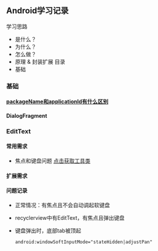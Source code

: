 ## Android学习记录
学习思路
  * 是什么？
  * 为什么？
  * 怎么做？
  * 原理 & 封装扩展
目录
 * 基础
###  基础
#### [packageName和applicationId有什么区别](https://blog.csdn.net/u011889786/article/details/54296462)
#### DialogFragment
  

### EditText
#### 常用需求

* 焦点和键盘问题 [点击获取工具类](https://github.com/NanaGithub/Today/blob/master/base/src/main/java/com/jnn/mylibrary/util/EditViewUtil.java)

#### 扩展需求
#### 问题记录

* 正常情况：有焦点且不会自动调起软键盘
* recyclerview中有EditText，有焦点且弹出键盘
* 键盘弹出时，底部tab被顶起
  
  ```android:windowSoftInputMode="stateHidden|adjustPan"```
 


